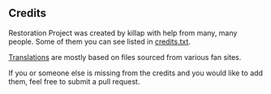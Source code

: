 ## Credits

Restoration Project was created by killap with help from many, many people. Some of them you can see listed in [credits.txt](https://github.com/BGforgeNet/Fallout2_Restoration_Project/blob/master/data/text/english/credits.txt).

[Translations](translations.md) are mostly based on files sourced from various fan sites.

If you or someone else is missing from the credits and you would like to add them, feel free to submit a pull request.
